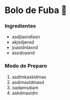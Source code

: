# Bolo de Fuba :cake:

### Ingredientes

- asdjlasndlasn
- akjsdjansd
- joasldnlasnd
- asodoasnd



### Modo de Preparo

1. asdlmkaskldmas
2. asdimasldmasd
3. oadamsdiam
4. askdmasidm

